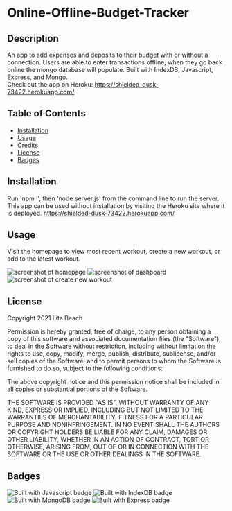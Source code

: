 # Online-Offline-Budget-Tracker

## Description 

An app to add expenses and deposits to their budget with or without a connection. Users are able to enter transactions offline, when they go back online the mongo database will populate.
Built with IndexDB, Javascript, Express, and Mongo.<br>
Check out the app on Heroku: https://shielded-dusk-73422.herokuapp.com/


## Table of Contents

* [Installation](#installation)
* [Usage](#usage)
* [Credits](#credits)
* [License](#license)
* [Badges](#badges)


## Installation

Run 'npm i', then 'node server.js' from the command line to run the server. This app can be used without installation by visiting the Heroku site where it is deployed. https://shielded-dusk-73422.herokuapp.com/


## Usage 

Visit the homepage to view most recent workout, create a new workout, or add to the latest workout. 

![screenshot of homepage](public/images/homepage.png)
![screenshot of dashboard](public/images/stats.png)
![screenshot of create new workout](public/images/create.png)


## License

Copyright 2021 Lita Beach

Permission is hereby granted, free of charge, to any person obtaining a copy of this software and associated documentation files (the "Software"), to deal in the Software without restriction, including without limitation the rights to use, copy, modify, merge, publish, distribute, sublicense, and/or sell copies of the Software, and to permit persons to whom the Software is furnished to do so, subject to the following conditions:

The above copyright notice and this permission notice shall be included in all copies or substantial portions of the Software.

THE SOFTWARE IS PROVIDED "AS IS", WITHOUT WARRANTY OF ANY KIND, EXPRESS OR IMPLIED, INCLUDING BUT NOT LIMITED TO THE WARRANTIES OF MERCHANTABILITY, FITNESS FOR A PARTICULAR PURPOSE AND NONINFRINGEMENT. IN NO EVENT SHALL THE AUTHORS OR COPYRIGHT HOLDERS BE LIABLE FOR ANY CLAIM, DAMAGES OR OTHER LIABILITY, WHETHER IN AN ACTION OF CONTRACT, TORT OR OTHERWISE, ARISING FROM, OUT OF OR IN CONNECTION WITH THE SOFTWARE OR THE USE OR OTHER DEALINGS IN THE SOFTWARE.

## Badges

![Built with Javascript badge](https://img.shields.io/badge/Built_with-Javascript-red) 
![Built with IndexDB badge](https://img.shields.io/badge/Built_with-IndexDB-blue) 
![Built with MongoDB badge](https://img.shields.io/badge/Built_with-MongoDB-green) 
![Built with Express badge](https://img.shields.io/badge/Built_with-Express-yellow) 

